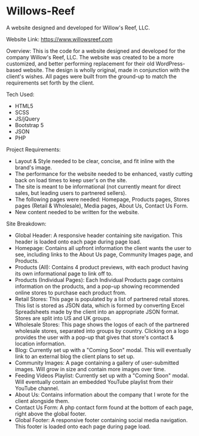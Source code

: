 # Willows-Reef
A website designed and developed for Willow's Reef, LLC.

Website Link: https://www.willowsreef.com

Overview: This is the code for a website designed and developed for the company Willow's Reef, LLC. The website was created to be a more customized, and better performing replacement for their old WordPress-based website. The design is wholly original, made in conjunction with the client's wishes. All pages were built from the ground-up to match the requirements set forth by the client.

Tech Used:
- HTML5
- SCSS
- JS/jQuery
- Bootstrap 5
- JSON
- PHP

Project Requirements:
- Layout & Style needed to be clear, concise, and fit inline with the brand's image.
- The performance for the website needed to be enhanced, vastly cutting back on load times to keep user's on the site.
- The site is meant to be informational (not currently meant for direct sales, but leading users to partnered sellers).
- The following pages were needed: Homepage, Products pages, Stores pages (Retail & Wholesale), Media pages, About Us, Contact Us Form.
- New content needed to be written for the website.

Site Breakdown:
- Global Header: A responsive header containing site navigation. This header is loaded onto each page during page load.
- Homepage: Contains all upfront information the client wants the user to see, including links to the About Us page, Community Images page, and Products.
- Products (All): Contains 4 product previews, with each product having its own informational page to link off to.
- Products (Individual Pages): Each Individual Products page contains information on the products, and a pop-up showing recommended online stores to purchase each product from.
- Retail Stores: This page is populated by a list of partnered retail stores. This list is stored as JSON data, which is formed by converting Excel Spreadsheets made by the client into an appropriate JSON format. Stores are split into US and UK groups.
-  Wholesale Stores: This page shows the logos of each of the partnered wholesale stores, separated into groups by country. Clicking on a logo provides the user with a pop-up that gives that store's contact & location information.
-  Blog: Currently set up with a "Coming Soon" modal. This will eventually link to an external blog the client plans to set up.
-  Community Images: A page containing a gallery of user-submitted images. Will grow in size and contain more images over time.
-  Feeding Videos Playlist:  Currently set up with a "Coming Soon" modal. Will eventually contain an embedded YouTube playlist from their YouTube channel.
-  About Us: Contains information about the company that I wrote for the client alongside them.
-  Contact Us Form: A php contact form found at the bottom of each page, right above the global footer.
-  Global Footer: A responsive footer containing social media navigation. This footer is loaded onto each page during page load.

